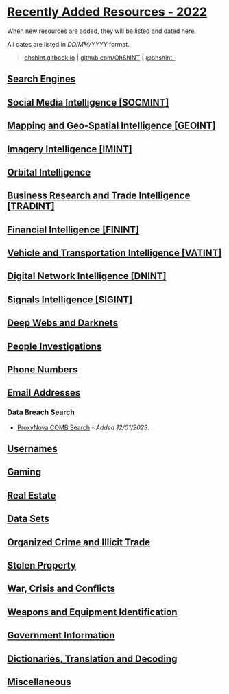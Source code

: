 # <u>**Recently Added Resources - 2022**</u>

When new resources are added, they will be listed and dated here. 

All dates are listed in *DD/MM/YYYY* format. 

> [ohshint.gitbook.io](https://ohshint.gitbook.io/) **|** [github.com/OhShINT](https://github.com/OhShINT) **|** [@ohshint_](twitter.com/ohshint_)

## <u>**Search Engines**</u>



## <u>**Social Media Intelligence [SOCMINT]**</u>



## <u>**Mapping and Geo-Spatial Intelligence [GEOINT]**</u>



## <u>**Imagery Intelligence [IMINT]**</u>



## <u>**Orbital Intelligence**</u>



## **<u>Business Research and Trade Intelligence [TRADINT]</u>**



## **<u>Financial Intelligence [FININT]</u>**



## **<u>Vehicle and Transportation Intelligence [VATINT]</u>**



## <u>**Digital Network Intelligence [DNINT]**</u>



## **<u>Signals Intelligence [SIGINT]</u>**



## <u>**Deep Webs and Darknets**</u>



## **<u>People Investigations</u>**



## <u>**Phone Numbers**</u>



## <u>**Email Addresses**</u>

### **Data Breach Search**

- [ProxyNova COMB Search](https://www.proxynova.com/tools/comb) - *Added 12/01/2023.*

## **<u>Usernames</u>**



## <u>**Gaming**</u>



## <u>**Real Estate**</u>



## <u>**Data Sets**</u>



## <u>**Organized Crime and Illicit Trade**</u>



## <u>**Stolen Property**</u>



## <u>**War, Crisis and Conflicts**</u>



## <u>**Weapons and Equipment Identification**</u>



## <u>**Government Information**</u>



## <u>**Dictionaries, Translation and Decoding**</u>



## **<u>Miscellaneous</u>**

